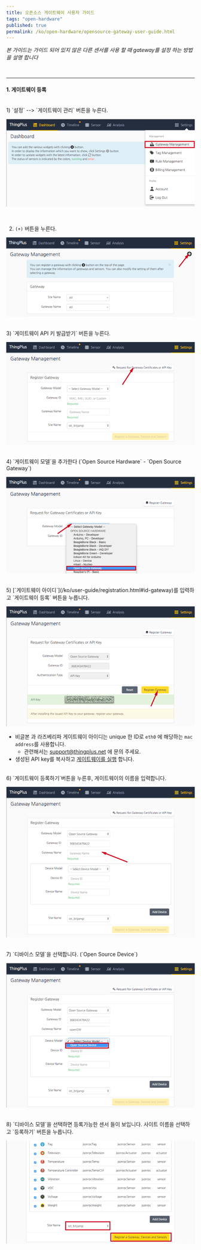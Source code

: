 ```yaml
---
title: 오픈소스 게이트웨이 사용자 가이드
tags: "open-hardware"
published: true
permalink: /ko/open-hardware/opensource-gateway-user-guide.html
---
```

_본 가이드는 가이드 되어 있지 않은 다른 센서를 사용 할 때 gateway를 설정 하는 방법을 설명 합니다_

<br/>

---

#### 1. 게이트웨이 등록

<br/>
1) `설정` --> `게이트웨이 관리` 버튼을 누른다.

![setting_gateway_management](/assets/open_gw_01.png)

<br/>

2) `(+)` 버튼을 누른다.

![gateway_management](/assets/open_gw_02.png)

<br/>
3) `게이트웨이 API 키 발급받기` 버튼을 누른다. 

![register_gateway](/assets/open_gw_03.png)

<br/>
4) `게이트웨이 모델`을 추가한다 (`Open Source Hardware` - `Open Source Gateway`)

![input_gateway_name](/assets/open_gw_04.png)

<br/>
5) [`게이트웨이 아이디`](/ko/user-guide/registration.html#id-gateway)를 입력하고 `게이트웨이 등록` 버튼을 누릅니다. 

![input_gateway_id](/assets/open_gw_05.png)

- 비글본 과 라즈베리파 게이트웨이 아이디는 unique 한 ID로 `eth0` 에 해당하는 `mac address`를 사용합니다. 
  - 관련해서는 support@thingplus.net 에 문의 주세요.
- 생성된 API key를 복사하고 [게이트웨이를 실행](/ko/user-guide/registration.html#id-run-gateway) 합니다.

<br/>
6) `게이트웨이 등록하기`버튼을 누른후, 게이트웨이의 이름을 입력합니다.

![register_gateway](/assets/open_gw_06.png)

<br/>
7) `디바이스 모델`을 선택합니다. (`Open Source Device`)

![input_device_model](/assets/open_gw_07.png)

<br/>
8) `디바이스 모델`을 선택하면 등록가능한 센서 들이 보입니다. 사이트 이름을 선택하고 `등록하기` 버튼을 누릅니다.

![registration](/assets/open_gw_08.png)

<br/>

<div class='scrolltop'>
    <div class='scroll icon'><i class="fa fa-arrow-circle-up"></i></div>
</div>